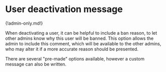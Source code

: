 # User deactivation message

{!admin-only.md!}

When deactivating a user, it can be helpful to include a ban reason, to let other admins know why
this user will be banned. This option allows the admin to include this comment, which will be
available to the other admins, who may alter it if a more accurate reason should be presented.  

There are several "pre-made" options available, however a custom message can also be written.
